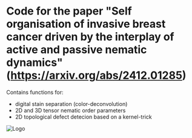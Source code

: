 # Code for the paper "Self organisation of invasive breast cancer driven by the interplay of active and passive nematic dynamics" (https://arxiv.org/abs/2412.01285)

Contains functions for:
- digital stain separation (color-deconvolution)
- 2D and 3D tensor nematic order parameters
- 2D topological defect detecion based on a kernel-trick


![Logo](https://github.com/cocomolch/CancerNematics/tree/main/ECMImageAnalysis.png)
